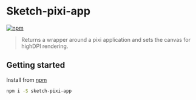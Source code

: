 # Sketch-pixi-app

[![npm](https://img.shields.io/npm/v/sketch-pixi-app.svg?style=flat)](https://www.npmjs.com/package/sketch-pixi-app)

> Returns a wrapper around a pixi application and sets the canvas for highDPI rendering.

## Getting started

Install from [npm](https://npmjs.com)

```sh
npm i -S sketch-pixi-app
```
